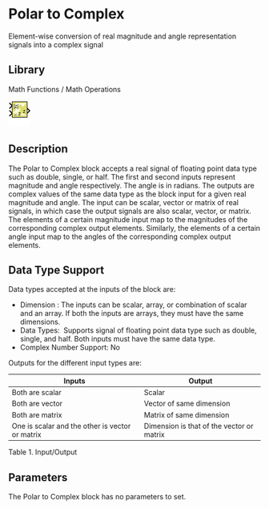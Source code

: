 # Polar to Complex

Element-wise conversion of real magnitude and angle representation
signals into a complex signal

## Library

Math Functions / Math Operations

![](./Images/block.png)

## Description

The Polar to Complex block accepts a real signal of floating point data
type such as double, single, or half. The first and second
inputs represent magnitude and angle respectively. The angle is in
radians. The outputs are complex values of the same data type as the
block input for a given real magnitude and angle. The input can
be scalar, vector or matrix of real signals, in which case the output
signals are also scalar, vector, or matrix. The elements of a certain
magnitude input map to the magnitudes of the corresponding complex
output elements. Similarly, the elements of a certain angle input map to
the angles of the corresponding complex output elements.

## Data Type Support

Data types accepted at the inputs of the block are:

- Dimension : The inputs can be scalar, array, or combination of scalar
  and an array. If both the inputs are arrays, they must have the same
  dimensions.
- Data Types:  Supports signal of floating point data type such
  as double, single, and half. Both inputs must have the same data type.
- Complex Number Support: No

Outputs for the different input types are:

| Inputs                                          | Output                                    |
|-------------------------------------------------|-------------------------------------------|
| Both are scalar                                 | Scalar                                    |
| Both are vector                                 | Vector of same dimension                  |
| Both are matrix                                 | Matrix of same dimension                  |
| One is scalar and the other is vector or matrix | Dimension is that of the vector or matrix |

Table 1. Input/Output

## Parameters

The Polar to Complex block has no parameters to set.
